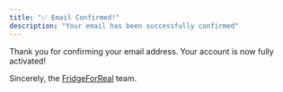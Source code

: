 ```yaml
---
title: "✅ Email Confirmed!"
description: "Your email has been successfully confirmed"
---
```


Thank you for confirming your email address. Your account is now fully activated!

Sincerely, the [FridgeForReal](/) team.